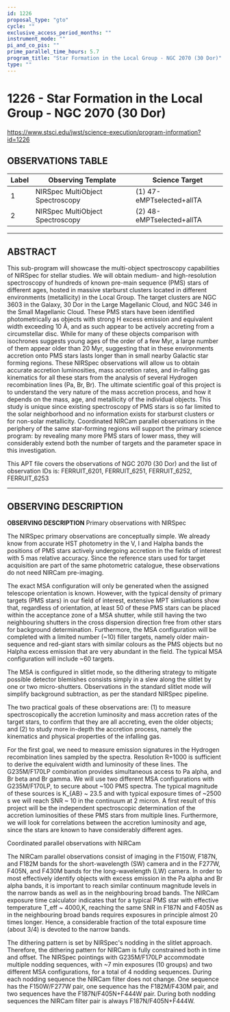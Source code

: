 ```yaml
---
id: 1226
proposal_type: "gto"
cycle: ""
exclusive_access_period_months: ""
instrument_mode: ""
pi_and_co_pis: ""
prime_parallel_time_hours: 5.7
program_title: "Star Formation in the Local Group - NGC 2070 (30 Dor)"
type: ""
---
```

# 1226 - Star Formation in the Local Group - NGC 2070 (30 Dor)
https://www.stsci.edu/jwst/science-execution/program-information?id=1226
## OBSERVATIONS TABLE
| Label | Observing Template | Science Target |
|---|---|---|
| 1 | NIRSpec MultiObject Spectroscopy | (1) 47-eMPTselected+allTA |
| 2 | NIRSpec MultiObject Spectroscopy | (2) 48-eMPTselected+allTA |

---

## ABSTRACT

This sub-program will showcase the multi-object spectroscopy capabilities of NIRSpec for stellar studies. We will obtain medium- and high-resolution spectroscopy of hundreds of known pre-main sequence (PMS) stars of different ages, hosted in massive starburst clusters located in different environments (metallicity) in the Local Group. The target clusters are NGC 3603 in the Galaxy, 30 Dor in the Large Magellanic Cloud, and NGC 346 in the Small Magellanic Cloud. These PMS stars have been identified photometrically as objects with strong H excess emission and equivalent width exceeding 10 Å, and as such appear to be actively accreting from a circumstellar disc. While for many of these objects comparison with isochrones suggests young ages of the order of a few Myr, a large number of them appear older than 20 Myr, suggesting that in these environments accretion onto PMS stars lasts longer than in small nearby Galactic star forming regions. These NIRSpec observations will allow us to obtain accurate accretion luminosities, mass accretion rates, and in-falling gas kinematics for all these stars from the analysis of several Hydrogen recombination lines (Pa, Br, Br). The ultimate scientific goal of this project is to understand the very nature of the mass accretion process, and how it depends on the mass, age, and metallicity of the individual objects. This study is unique since existing spectroscopy of PMS stars is so far limited to the solar neighborhood and no information exists for starburst clusters or for non-solar metallicity. Coordinated NIRCam parallel observations in the periphery of the same star-forming regions will support the primary science program: by revealing many more PMS stars of lower mass, they will considerably extend both the number of targets and the parameter space in this investigation.

This APT file covers the observations of NGC 2070 (30 Dor) and the list of observation IDs is: FERRUIT_6201, FERRUIT_6251, FERRUIT_6252, FERRUIT_6253

---

## OBSERVING DESCRIPTION

**OBSERVING DESCRIPTION**
Primary observations with NIRSpec

The NIRSpec primary observations are conceptually simple. We already know from accurate HST photometry in the V, I and Halpha bands the positions of PMS stars actively undergoing accretion in the fields of interest with 5 mas relative accuracy. Since the reference stars used for target acquisition are part of the same photometric catalogue, these observations do not need NIRCam pre-imaging.

The exact MSA configuration will only be generated when the assigned telescope orientation is known. However, with the typical density of primary targets (PMS stars) in our field of interest, extensive MPT simluations show that, regardless of orientation, at least 50 of these PMS stars can be placed within the acceptance zone of a MSA shutter, while still having the two neighbouring shutters in the cross dispersion direction free from other stars for background determination. Furthermore, the MSA configuration will be completed with a limited number (~10) filler targets, namely older main-sequence and red-giant stars with similar colours as the PMS objects but no Halpha excess emission that are very abundant in the field. The typical MSA configuration will include ~60 targets.

The MSA is configured in slitlet mode, so the dithering strategy to mitigate possible detector blemishes consists simply in a slew along the slitlet by one or two micro-shutters. Observations in the standard slitlet mode will simplify background subtraction, as per the standard NIRSpec pipeline.

The two practical goals of these observations are: (1) to measure spectroscopically the accretion luminosity and mass accretion rates of the target stars, to confirm that they are all accreting, even the older objects; and (2) to study more in-depth the accretion process, namely the kinematics and physical properties of the infalling gas.

For the first goal, we need to measure emission signatures in the Hydrogen recombination lines sampled by the spectra. Resolution R=1000 is sufficient to derive the equivalent width and luminosity of these lines. The G235M/F170LP combination provides simultaneous access to Pa alpha, and Br beta and Br gamma. We will use two different MSA configurations with G235M/F170LP, to secure about ~100 PMS spectra. The typical magnitude of these sources is K_{AB} ~ 23.5 and with typical exposure times of ~2500 s we will reach SNR ~ 10 in the continuum at 2 micron. A first result of this project will be the independent spectroscopic determination of the accretion luminosities of these PMS stars from multiple lines. Furthermore, we will look for correlations between the accretion luminosity and age, since the stars are known to have considerably different ages.

Coordinated parallel observations with NIRCam

The NIRCam parallel observations consist of imaging in the F150W, F187N, and F182M bands for the short-wavelength (SW) camera and in the F277W, F405N, and F430M bands for the long-wavelength (LW) camera. In order to most effectively identify objects with excess emission in the Pa alpha and Br alpha bands, it is important to reach similar continuum magnitude levels in the narrow bands as well as in the neighbouring broad bands. The NIRCam exposure time calculator indicates that for a typical PMS star with effective temperature T_eff ~ 4000,K, reaching the same SNR in F187N and F405N as in the neighbouring broad bands requires exposures in principle almost 20 times longer. Hence, a considerable fraction of the total exposure time (about 3/4) is devoted to the narrow bands.

The dithering pattern is set by NIRSpec's nodding in the slitlet approach. Therefore, the dithering pattern for NIRCam is fully constrained both in time and offset. The NIRSpec pointings with G235M/F170LP accommodate multiple nodding sequences, with ~7 min exposures (10 groups) and two different MSA configurations, for a total of 4 nodding sequences. During each nodding sequence the NIRCam filter does not change. One sequence has the F150W/F277W pair, one sequence has the F182M/F430M pair, and two sequences have the F187N/F405N+F444W pair. During both nodding sequences the NIRCam filter pair is always F187N/F405N+F444W.